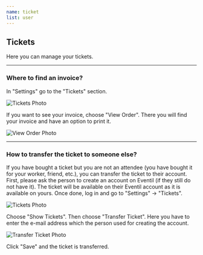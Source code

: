 ```yaml
---
name: ticket
list: user
---
```

<section>

## Tickets

Here you can manage your tickets.

---

### Where to find an invoice?
In "Settings" go to the "Tickets" section.

![Tickets Photo](/images/tickets1-new.svg)

If you want to see your invoice, choose "View Order". There you will find your invoice and have an option to print it.

![View Order Photo](/images/tickets2-new.svg)

---

### How to transfer the ticket to someone else?

If you have bought a ticket but you are not an attendee (you have bought it for your worker, friend, etc.), you can transfer the ticket to their account. First, please ask the person to create an account on Eventil (if they still do not have it). The ticket will be available on their Eventil account as it is available on yours. Once done, log in and go to "Settings" → "Tickets".

![Tickets Photo](/images/tickets1-new.svg)

Choose "Show Tickets". Then choose "Transfer Ticket". Here you have to enter the e-mail address which the person used for creating the account.

![Transfer Ticket Photo](/images/tickets3-new.svg)

Click "Save" and the ticket is transferred.
</section>
